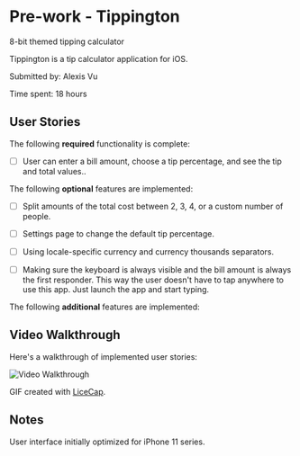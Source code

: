 # Pre-work - Tippington
8-bit themed tipping calculator


Tippington is a tip calculator application for iOS.

Submitted by: Alexis Vu

Time spent: 18 hours

## User Stories

The following **required** functionality is complete:

* [ ] User can enter a bill amount, choose a tip percentage, and see the tip and total values..

The following **optional** features are implemented:
* [ ] Split amounts of the total cost between 2, 3, 4, or a custom number of people. 

* [ ] Settings page to change the default tip percentage.
* [ ] Using locale-specific currency and currency thousands separators.
* [ ] Making sure the keyboard is always visible and the bill amount is always the first responder. This way the user doesn't have to tap anywhere to use this app. Just launch the app and start typing.

The following **additional** features are implemented:


## Video Walkthrough 

Here's a walkthrough of implemented user stories:

<img src='http://i.imgur.com/link/to/your/gif/file.gif' title='Video Walkthrough' width='' alt='Video Walkthrough' />

GIF created with [LiceCap](http://www.cockos.com/licecap/).

## Notes

User interface initially optimized for iPhone 11 series.
